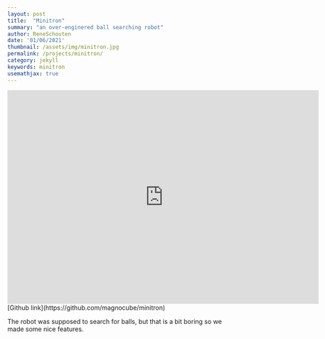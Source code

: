 ```yaml
---
layout: post
title:  "Minitron"
summary: "an over-enginered ball searching robot"
author: ReneSchouten
date: '01/06/2021'
thumbnail: /assets/img/minitron.jpg
permalink: /projects/minitron/
category: jekyll
keywords: minitron
usemathjax: true
---
```


<div class="embed-container"><iframe
      src="https://www.youtube.com/embed/1Uj3Cq5A6bI"
      width="700"
	  height="480"
      frameborder="0"
      allowfullscreen="">
  </iframe></div>
[Github link](https://github.com/magnocube/minitron)

The robot was supposed to search for balls, but that is a bit boring so we made some nice features.